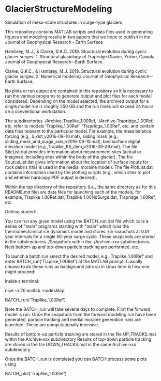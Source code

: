 # GlacierStructureModeling
Simulation of meso-scale structures in surge-type glaciers

This repository contains MATLAB scripts and data files used in generating figures and modeling results in two papers that we hope to publish in the Journal of Geophysical Research - Earth Surface

Hambrey, M.J., & Clarke, G.K.C. 2019. Structural evolution during cyclic glacier surges: 1. Structural glaciology of Trapridge
  Glacier, Yukon, Canada. Journal of Geophysical Research--Earth Surface.
  
Clarke, G.K.C., & Hambrey, M.J. 2019. Structural evolution during cyclic glacier surges: 2. Numerical modeling. Journal of
  Geophysical Research--Earth Surface.
  
No plots or run output are contained in this repository so it is necessary to run the various programs to generate output and plot files for each model considered. Depending on the model selected, the archived output for a single model run is roughly 250 GB and the run times will exceed 24 hours on a conventional workstation.

The subdirectories  ./Archive-Traplike_1.00Ref,  ./Archive-Trapridge_1.00Ref, etc. refer to models 'Traplike_1.00Ref', 'Trapridge_1.00Ref', etc. and contain data files relevant to the particular model. For example, the mass balance forcing (e.g., b_dot_v2016-09-10.mat), sliding mask (e.g., sliding_mask_and_surge_axis_v2016-09-10.mat), bed surface digital elevation model (e.g.,Traplike_BS_dem_v2016-09-09.mat). The file SiteList.dat provides information about measurement sites (actual or imagined, including sites within the body of the glacier). The file SourceList.dat gives information about the location of surface inputs for rock debris (this is used in the medial moraine model). The file PlotList.dat contains information used by the plotting scripts (e.g., which sites to plot and whether hardcopy PDF output is desired).

Within the top directory of the repository (i.e., the same directory as for this README.md file) are data files for launching each of the models, for example, Traplike_1.00Ref.dat, Traplike_1.00NoSurge.dat, Trapridge_1.00Ref, etc.

Getting started:

You can run any given model using the BATCH_run.dat file which calls a series of "main" programs starting with "main" which runs the thermomechanical ice dynamics model and stores run snapshots at 0.01 year intervals for a single 50-year surge cycle. These snapshots are stored in the subdirectories ./Snapshots within the ./Archive-xxx   subdirectories. Next bottom-up and top-down particle tracking are performed, etc.

To launch a batch run select the desired model, e.g.,'Traplike_1.00Ref'  and enter BATCH_run('Traplike_1.00Ref') at the MATLAB prompt. I usually choose to do these runs as background jobs so in Linux here is how one might proceed:

Inside a terminal:        

nice -n 20 matlab -nodesktop

BATCH_run('Traplike_1.00Ref')
                         
Note the BATCH_run will take several days to complete. First the forward model is run. Once the snapshots from the forward modeling run have been generated, particle tracking and medial moraine generation runs are launched. These are computationally intensive. 
                        
Results of bottom-up particle tracking are stored in the file UP_TRACKS.mat within the Archive-xxx subdirectory
Results of top-down particle tracking are stored in the file DOWN_TRACKS.mat in the same Archive-xxx subdirectory
                         
Once the BATCH_run is completed you can BATCH process some plots using

BATCH_plot('Traplike_1.00Ref')
                         
